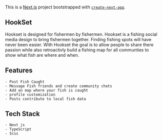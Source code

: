 This is a [Next.js](https://nextjs.org/) project bootstrapped with [`create-next-app`](https://github.com/vercel/next.js/tree/canary/packages/create-next-app).

## HookSet

Hookset is designed for fishermen by fishermen. Hookset is a fishing social media design to bring fishermen together.
Finding fishing spots will have never been easier. With Hookset the goal is to allow people to share there passion while also retroactivly build a fishing map for all communties
to show what fish are where and when.

## Features

    - Post Fish Caught
    - Message Fish friends and create community chats
    - Add on map where your fish is caught
    - profile customization
    - Posts contribute to local fish data

## Tech Stack

    - Next js
    - TypeScript
    - Scss
